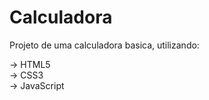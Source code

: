 # Calculadora
 Projeto de uma calculadora basica, utilizando:
 
-> HTML5 <br>
-> CSS3 <br>
-> JavaScript
